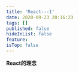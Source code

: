 ```yaml
---
title: 'React---1'
date: 2020-09-23 20:16:23
tags: []
published: false
hideInList: false
feature: 
isTop: false
---
```


<!-- 技术揭秘 -->

**React的理念**


